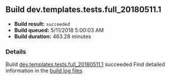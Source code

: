 ## Build dev.templates.tests.full_20180511.1
- **Build result:** `succeeded`
- **Build queued:** 5/11/2018 5:00:03 AM
- **Build duration:** 463.28 minutes
### Details
Build [dev.templates.tests.full_20180511.1](https://winappstudio.visualstudio.com/web/build.aspx?pcguid=a4ef43be-68ce-4195-a619-079b4d9834c2&builduri=vstfs%3a%2f%2f%2fBuild%2fBuild%2f25654) succeeded
Find detailed information in the [build log files](https://uwpctdiags.blob.core.windows.net/buildlogs/dev.templates.tests.full_20180511.1_logs.zip)
